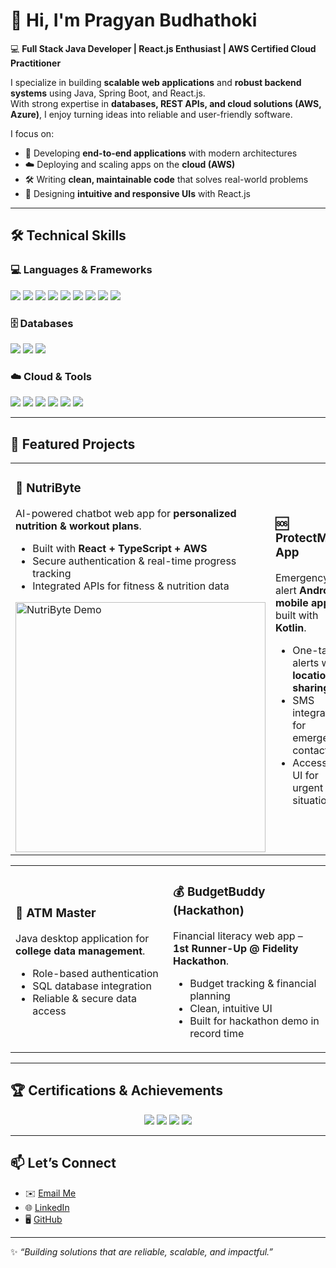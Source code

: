 # 👋 Hi, I'm Pragyan Budhathoki  

💻 **Full Stack Java Developer | React.js Enthusiast | AWS Certified Cloud Practitioner**  

I specialize in building **scalable web applications** and **robust backend systems** using Java, Spring Boot, and React.js.  
With strong expertise in **databases, REST APIs, and cloud solutions (AWS, Azure)**, I enjoy turning ideas into reliable and user-friendly software.  

I focus on:
- 🚀 Developing **end-to-end applications** with modern architectures  
- ☁️ Deploying and scaling apps on the **cloud (AWS)**  
- 🛠️ Writing **clean, maintainable code** that solves real-world problems  
- 🎨 Designing **intuitive and responsive UIs** with React.js  

---

## 🛠️ Technical Skills  

### 💻 Languages & Frameworks  
<p>
  <img src="https://img.shields.io/badge/Java-ED8B00?style=for-the-badge&logo=openjdk&logoColor=white"/> 
  <img src="https://img.shields.io/badge/Python-3776AB?style=for-the-badge&logo=python&logoColor=white"/> 
  <img src="https://img.shields.io/badge/Kotlin-7F52FF?style=for-the-badge&logo=kotlin&logoColor=white"/> 
  <img src="https://img.shields.io/badge/JavaScript-F7DF1E?style=for-the-badge&logo=javascript&logoColor=black"/> 
  <img src="https://img.shields.io/badge/TypeScript-007ACC?style=for-the-badge&logo=typescript&logoColor=white"/> 
  <img src="https://img.shields.io/badge/Spring_Boot-6DB33F?style=for-the-badge&logo=springboot&logoColor=white"/> 
  <img src="https://img.shields.io/badge/React-20232A?style=for-the-badge&logo=react&logoColor=61DAFB"/> 
  <img src="https://img.shields.io/badge/HTML5-E34F26?style=for-the-badge&logo=html5&logoColor=white"/> 
  <img src="https://img.shields.io/badge/CSS3-1572B6?style=for-the-badge&logo=css3&logoColor=white"/> 
</p>

### 🗄️ Databases  
<p>
  <img src="https://img.shields.io/badge/Postgres-316192?style=for-the-badge&logo=postgresql&logoColor=white"/> 
  <img src="https://img.shields.io/badge/MySQL-4479A1?style=for-the-badge&logo=mysql&logoColor=white"/> 
  <img src="https://img.shields.io/badge/MongoDB-47A248?style=for-the-badge&logo=mongodb&logoColor=white"/> 
</p>

### ☁️ Cloud & Tools  
<p>
  <img src="https://img.shields.io/badge/AWS-232F3E?style=for-the-badge&logo=amazonaws&logoColor=white"/> 
  <img src="https://img.shields.io/badge/Azure-0078D4?style=for-the-badge&logo=microsoftazure&logoColor=white"/> 
  <img src="https://img.shields.io/badge/OpenShift-EE0000?style=for-the-badge&logo=redhatopenshift&logoColor=white"/> 
  <img src="https://img.shields.io/badge/Git-F05032?style=for-the-badge&logo=git&logoColor=white"/> 
  <img src="https://img.shields.io/badge/GitHub-181717?style=for-the-badge&logo=github&logoColor=white"/> 
  <img src="https://img.shields.io/badge/CI/CD-4285F4?style=for-the-badge&logo=googlecloud&logoColor=white"/> 
</p>

---

## 📂 Featured Projects  

<table>
<tr>
<td width="50%">
  
### 🥗 NutriByte  
AI-powered chatbot web app for **personalized nutrition & workout plans**.  
- Built with **React + TypeScript + AWS**  
- Secure authentication & real-time progress tracking  
- Integrated APIs for fitness & nutrition data  

<img src="https://via.placeholder.com/400x200.png?text=NutriByte+Preview" alt="NutriByte Demo" width="400"/>  

</td>
<td width="50%">
  
### 🆘 ProtectMe App  
Emergency alert **Android mobile app** built with **Kotlin**.  
- One-tap alerts with **location sharing**  
- SMS integration for emergency contacts  
- Accessible UI for urgent situations  
 

</td>
</tr>
</table>

<table>
<tr>
<td width="50%">

### 🏦 ATM Master  
Java desktop application for **college data management**.  
- Role-based authentication  
- SQL database integration  
- Reliable & secure data access  

</td>
<td width="50%">

### 💰 BudgetBuddy (Hackathon)  
Financial literacy web app – **1st Runner-Up @ Fidelity Hackathon**.  
- Budget tracking & financial planning  
- Clean, intuitive UI  
- Built for hackathon demo in record time   

</td>
</tr>
</table>

---

## 🏆 Certifications & Achievements  

<p align="center">
  <img src="https://img.shields.io/badge/AWS-Cloud%20Practitioner-FF9900?style=for-the-badge&logo=amazonaws&logoColor=white"/>
  <img src="https://img.shields.io/badge/Fidelity%20Hackathon-1st%20Runner%20Up-blue?style=for-the-badge&logo=hackaday&logoColor=white"/>
  <img src="https://img.shields.io/badge/Trinity%20Hackathon-Best%20UI%2FUX-brightgreen?style=for-the-badge&logo=figma&logoColor=white"/>
  <img src="https://img.shields.io/badge/TNS%20Medal%20%26%20Prize-Winner-gold?style=for-the-badge&logo=java&logoColor=white"/>
</p>

---

## 📫 Let’s Connect  

- ✉️ [Email Me](mailto:pragyanbt2002@gmail.com)  
- 🌐 [LinkedIn](https://linkedin.com/in/pragyan-budhathoki)  
- 🖥️ [GitHub](https://github.com/pragyanbt)  

---

✨ _“Building solutions that are reliable, scalable, and impactful.”_
